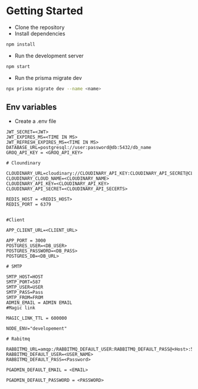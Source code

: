 # Getting Started
- Clone the repository
- Install dependencies
```bash
npm install
```


- Run the development server
```bash
npm start
```
- Run the prisma migrate dev    


```bash
npx prisma migrate dev --name <name>
```



## Env variables
- Create a .env file    
```
JWT_SECRET=<JWT>
JWT_EXPIRES_MS=<TIME IN MS>
JWT_REFRESH_EXPIRES_MS=<TIME IN MS>
DATABASE_URL=postgresql://user:password@db:5432/db_name
GROQ_API_KEY = <GROQ_API_KEY>

# Cloundinary

CLOUDINARY_URL=cloudinary://CLOUDINARY_API_KEY:CLOUDINARY_API_SECRET@CLOUDINARY_CLOUD_NAME
CLOUDINARY_CLOUD_NAME=<CLOUDINARY_NAME>
CLOUDINARY_API_KEY=<CLOUDINARY_API_KEY>
CLOUDINARY_API_SECRET=<CLOUDINARY_API_SECERTS>

REDIS_HOST = <REDIS_HOST>
REDIS_PORT = 6379


#Client 

APP_CLIENT_URL=<CLIENT_URL>

APP_PORT = 3000
POSTGRES_USER=<DB_USER>
POSTGRES_PASSWORD=<DB_PASS>
POSTGRES_DB=<DB_URL>

# SMTP 

SMTP_HOST=HOST
SMTP_PORT=587
SMTP_USER=USER
SMTP_PASS=Pass
SMTP_FROM=FROM
ADMIN_EMAIL = ADMIN EMAIL
#Magic link

MAGIC_LINK_TTL = 600000

NODE_ENV="developement"

# Rabitmq

RABBITMQ_URL=amqp:/RABBITMQ_DEFAULT_USER:RABBITMQ_DEFAULT_PASS@<Host>:5672
RABBITMQ_DEFAULT_USER=<USER_NAME>
RABBITMQ_DEFAULT_PASS=<Password>

PGADMIN_DEFAULT_EMAIL = <EMAIL>

PGADMIN_DEFAULT_PASSWORD = <PASSWORD>


```


